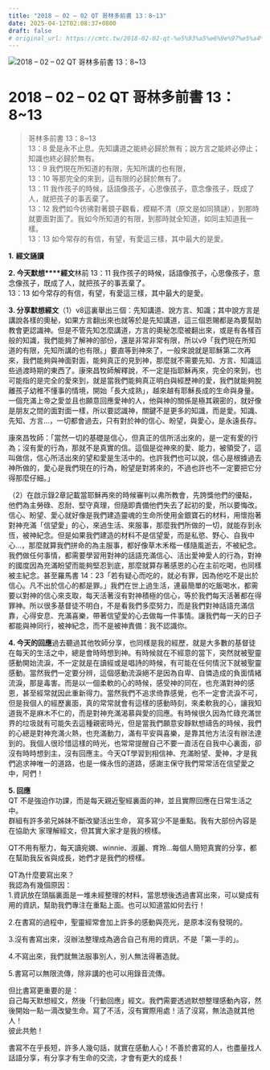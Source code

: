 ```yaml
---
title: "2018 – 02 – 02 QT 哥林多前書 13：8~13"
date: 2025-04-12T02:08:37+0800
draft: false
# original_url: https://cmtc.tw/2018-02-02-qt-%e5%93%a5%e6%9e%97%e5%a4%9a%e5%89%8d%e6%9b%b8-13%ef%bc%9a813
---
```


![2018 – 02 – 02 QT 哥林多前書 13：8\~13](/images/qt.jpg   "2018 – 02 – 02 QT 哥林多前書 13：8\~13")

# 2018 – 02 – 02 QT 哥林多前書 13：8\~13

> 哥林多前書 13：8\~13  
> 13：8 愛是永不止息。先知講道之能終必歸於無有；說方言之能終必停止；知識也終必歸於無有。  
> 13：9 我們現在所知道的有限，先知所講的也有限，  
> 13：10 等那完全的來到，這有限的必歸於無有了。  
> 13：11 我作孩子的時候，話語像孩子，心思像孩子，意念像孩子，既成了人，就把孩子的事丟棄了。  
> 13：12 我們如今彷彿對著鏡子觀看，模糊不清（原文是如同猜謎），到那時就要面對面了。我如今所知道的有限，到那時就全知道，如同主知道我一樣。  
> 13：13 如今常存的有信，有望，有愛這三樣，其中最大的是愛。

**1.** **經文誦讀**

**2. 今天默想****經文**林前 13：11 我作孩子的時候，話語像孩子，心思像孩子，意念像孩子，既成了人，就把孩子的事丟棄了。  
13：13 如今常存的有信，有望，有愛這三樣，其中最大的是愛。

**3. 分享默想經文**（1）v8這裏舉出三個：先知講道、說方言、知識；其中說方言是講說各樣的奧秘，如果方言翻出來也就等於是先知講道，這三個恩賜都是為要幫助教會更認識神。但是不管先知怎麼講道，方言的奧秘怎麼被翻出來，或是有各樣百般的知識，我們能夠了解神的部份，還是非常非常有限，所以v9「我們現在所知道的有限，先知所講的也有限。」要直等到神來了，一般來說就是耶穌第二次再來，我們能夠與神面對面，能夠真正的見到神，那麼就不需要先知、方言、知識這些過渡時期的東西了。康來昌牧師解釋說，不一定是指耶穌再來，完全的來到，也可能指的是完全的愛來到，就是當我們能夠真正明白與經歷神的愛，我們就能夠脫離孩子幼稚不懂事的情境，開始「長大成熟」，越來越有耶穌長成的生命與身量。一個充滿上帝之愛並且也願意回應愛神的人，他與神的關係是極其親密的，就好像是朋友之間的面對面一樣，所以要認識神，關鍵不是更多的知識，而是愛。知識、先知、方言…，一切都會過去，只有對於神的信心、盼望，與愛心，是永遠長存。

康來昌牧師：「當然一切的基礎是信心，但真正的信所活出來的，是一定有愛的行為；沒有愛的行為，那就不是真實的信。這個是從神來的愛、能力，被領受了，這叫做信，信心所活出來的望和愛是生活中的。也許我們也可以說，信心是根據過去神所做的，愛心是我們現在的行為，盼望是對將來的，不過也許也不一定要把它分得那麼仔細。」

（2）在啟示錄2章記載當耶穌再來的時候審判以弗所教會，先誇獎他們的優點，他們為主勞碌、忍耐、堅守真理，但隨即責備他們失去了起初的愛，所以要悔改。信心、盼望、愛心就好像是我們建造靈魂的生命所使用金銀寶石的材料，用懷抱著對神充滿「信望愛」的心，來過生活、來服事，那麼我們所做的一切，就能存到永恆，被神紀念。但是如果我們建造的材料不是信望愛，而是私慾、野心、自我中心…，那麼就算我們拼命的為主服事，都好像草木禾楷一樣隨風逝去，不被紀念。我們做任何事情，都需要學習用對神的話語充滿信心、活出愛神愛人的行為，對神的國度因為充滿盼望而能夠堅忍到底，那麼就算存著感恩的心在主前吃喝，也同樣被主紀念。甚至羅馬書 14：23「若有疑心而吃的，就必有罪，因為他吃不是出於信心。凡不出於信心的都是罪。」我們在世上過生活，連最簡單的吃飯喝水，都需要以對神的信心來支取，每天活著沒有對神積極的信心，等於我們每天活著都在得罪神。所以很多基督徒不明白，不是看我們多麼努力，而是我們對神話語充滿信靠，心得安息、充滿喜樂，帶著信望愛的心去做每一件事情。讓我們每一天的日子都能與神同行，被神紀念，而不是被神責備：我不認識你。

**4. 今天的回應**過去聽過其他牧師分享，也同樣是我的經歷，就是大多數的基督徒在每天的生活之中，總是會時時想到神。有時候就在不經意的當下，突然就被聖靈感動開始流淚，不一定就是在讀經或是唱詩的時候，有可能在任何情況下就被聖靈感動。當然我們一定要分辨，這個感動流淚絕不是因為自卑、自憐造成的負面情緒流淚，那是毒害。而是以一個柔軟的心的時候，感受神的同在，也充滿對神的感恩，甚至經常就因此重新得力。當然我們不追求倚靠感覺，也不一定會流淚不可，但是我個人的經歷裏面，真的常常就會有這樣的感動時刻，來柔軟我的心，讓我知道我不是麻木不仁的，而是對神充滿渴慕與愛的回應。有時候很久因為忙碌充滿世界的垃圾就有可能失去這種親密時光，但是當我們願意安靜默想禱告的時候，我們的心總是對神充滿火熱，也充滿動力，滿有平安與喜樂，是靠其他方法沒有辦法達到的。我個人很珍惜這樣的時光，也常常提醒自己不要一直活在自我中心裏面，卻沒有時時想到主，沒有回應主。今天QT學習到相信神、充滿盼望、愛神，才是我們追求神唯一的道路，也是一條永恆的道路，感謝主保守我們常常活在信望愛之中，阿們！

**5. 回應**  
QT 不是強迫作功課，而是每天親近聖經裏面的神，並且實際回應在日常生活之中。  
群組有許多弟兄姊妹不斷改變活出生命， 寫多寫少不是重點。我有大部份內容是在協助大 家理解經文，但其實大家才是我的榜樣。

QT不用有壓力，每天讀宛嫻、winnie、淑麗、育玲…每個人簡短真實的分享，都在幫助我反省與成長，她們才是我們的榜樣。

QT為什麼要寫出來？  
我認為有幾個原因：  
1.資訊放在頭腦裏面是一堆未經整理的材料，當思想後透過書寫出來，可以變成有用的資訊，幫助我們專注在重點上面。也可以知道當如何去行！

2.在書寫的過程中，聖靈經常會加上許多的感動與亮光，是原本沒有發現的。

3.沒有書寫出來，沒辦法整理成為適合自己有用的資訊，不是「第一手的」。

4.不寫出來，我們就無法服事別人，別人無法得著造就。

5.書寫可以無限流傳，除非講的也可以用錄音流傳。

但比書寫更重要的是：  
自己每天默想經文，然後「行動回應」經文。我們需要透過默想整理感動內容，然後開始一點一滴改變生命。寫了不活，沒有實際用處！活了沒寫，無法造就其他人！  
彼此共勉！

書寫不在乎長短，許多人幾句話，就實在感動人心！不善於書寫的人，也盡量找人話語分享，有分享才有生命的交流，才會有更大的成長！